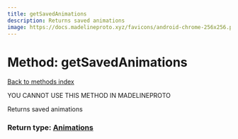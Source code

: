 ```yaml
---
title: getSavedAnimations
description: Returns saved animations
image: https://docs.madelineproto.xyz/favicons/android-chrome-256x256.png
---
```

# Method: getSavedAnimations  
[Back to methods index](index.md)


YOU CANNOT USE THIS METHOD IN MADELINEPROTO


Returns saved animations



### Return type: [Animations](../types/Animations.md)


